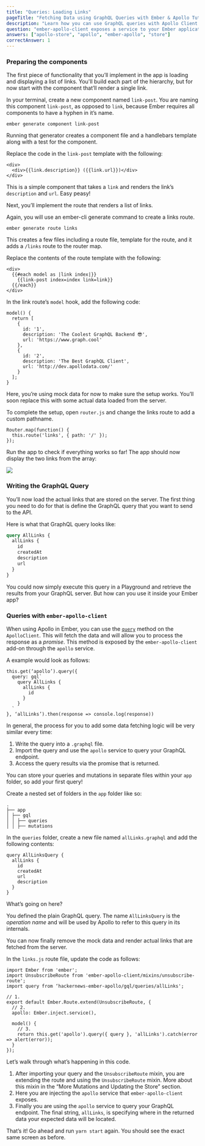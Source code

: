 ```yaml
---
title: "Queries: Loading Links"
pageTitle: "Fetching Data using GraphQL Queries with Ember & Apollo Tutorial"
description: "Learn how you can use GraphQL queries with Apollo Client to load data from a server and display it in your React components."
question: "ember-apollo-client exposes a service to your Ember application named what?"
answers: ["apollo-store", "apollo", "ember-apollo", "store"]
correctAnswer: 1
---
```


### Preparing the components

The first piece of functionality that you’ll implement in the app is loading and displaying a list of links. You'll build each part of the hierarchy, but for now  start with the component that’ll render a single link. 

<Instruction>

In your terminal, create a new component named `link-post`. You are naming this component `link-post`, as opposed to `link`, because Ember requires all components to have a hyphen in it’s name.

```bash(path=".../hackernews-ember-apollo")
ember generate component link-post
```

</Instruction>

Running that generator creates a component file and a handlebars template along with a test for the component. 

<Instruction>

Replace the code in the `link-post` template with the following:

```html(path=".../hackernews-ember-apollo/app/templates/components/link-post.hbs")
<div>
  <div>{{link.description}} ({{link.url}})</div>
</div>
```

</Instruction>

This is a simple component that takes a `link` and renders the link’s `description` and `url`. Easy peasy!

Next, you’ll implement the route that renders a list of links.

<Instruction>

Again, you will use an ember-cli generate command to create a links route.

```bash(path=".../hackernews-ember-apollo")
ember generate route links
```

</Instruction>

This creates a few files including a route file, template for the route, and it adds a `/links` route to the router map.

<Instruction>

Replace the contents of the route template with the following:

```html(path=".../hackernews-ember-apollo/app/templates/links.hbs")
<div>
  {{#each model as |link index|}}
    {{link-post index=index link=link}}
  {{/each}}
</div>
```

</Instruction>

<Instruction>

In the link route’s `model` hook, add the following code: 

```js(path=".../hackernews-ember-apollo/app/routes/links.js")
model() {
  return [
    {
      id: '1',
      description: 'The Coolest GraphQL Backend 😎',
      url: 'https://www.graph.cool'
    },
    {
      id: '2',
      description: 'The Best GraphQL Client',
      url: 'http://dev.apollodata.com/'
    }
  ];
}
```

</Instruction>

Here, you’re using mock data for now to make sure the setup works. You’ll soon replace this with some actual data loaded from the server.

<Instruction>

To complete the setup, open `router.js` and change the links route to add a custom pathname.

```js(path=".../hackernews-ember-apollo/app/router.js")
Router.map(function() {
  this.route('links', { path: '/' });
});
```

</Instruction>

Run the app to check if everything works so far! The app should now display the two links from the array:

![](http://i.imgur.com/Oky5GLx.png)

### Writing the GraphQL Query

You’ll now load the actual links that are stored on the server. The first thing you need to do for that is define the GraphQL query that you want to send to the API. 

Here is what that GraphQL query looks like:

```graphql
query AllLinks {
  allLinks {
    id
    createdAt
    description
    url
  }
}
```

You could now simply execute this query in a Playground and retrieve the results from your GraphQL server. But how can you use it inside your Ember app?

### Queries with `ember-apollo-client`

When using Apollo in Ember, you can use the [`query`](http://dev.apollodata.com/core/apollo-client-api.html#ApolloClient\.query) method on the `ApolloClient`. This will fetch the data and will allow you to process the response as a *promise*. This method is exposed by the `ember-apollo-client` add-on through the `apollo` service.

A example would look as follows:

```js(nocopy)
this.get(‘apollo’).query({
  query: gql`
    query AllLinks {
      allLinks {
        id
      }
    }
  `
}, ‘allLinks’).then(response => console.log(response))
```

In general, the process for you to add some data fetching logic will be very similar every time:

1. Write the query into a `.graphql` file.
2. Import the query and use the `apollo` service to query your GraphQL endpoint.
3. Access the query results via the promise that is returned.

You can store your queries and mutations in separate files within your `app` folder, so add your first query!

<Instruction>

Create a nested set of folders in the `app` folder like so: 

```bash(nocopy)
.
├── app
│ ├── gql
│ │ ├── queries
│ │ ├── mutations
```

</Instruction>

<Instruction>

In the `queries` folder, create a new file named `allLinks.graphql` and add the following contents:

```graphql(path=".../hackernews-ember-apollo/app/gql/queries/allLinks.graphql")
query AllLinksQuery {
  allLinks {
    id
    createdAt
    url
    description
  }
}
```

</Instruction>

What’s going on here?

You defined the plain GraphQL query. The name `AllLinksQuery` is the *operation name* and will be used by Apollo to refer to this query in its internals.

You can now finally remove the mock data and render actual links that are fetched from the server.

<Instruction>

In the `links.js` route file, update the code as follows:

```js(path=".../hackernews-ember-apollo/app/routes/links.js")
import Ember from 'ember';
import UnsubscribeRoute from 'ember-apollo-client/mixins/unsubscribe-route';
import query from ‘hackernews-ember-apollo/gql/queries/allLinks';

// 1.
export default Ember.Route.extend(UnsubscribeRoute, {
  // 2.  
  apollo: Ember.inject.service(),

  model() {
    // 3.
    return this.get('apollo').query({ query }, 'allLinks').catch(error => alert(error));
  }
});
```

</Instruction>

Let’s walk through what’s happening in this code.

1. After importing your query and the `UnsubscribeRoute` mixin, you are extending the route and using the `UnsubscribeRoute` mixin. More about this mixin in the “More Mutations and Updating the Store” section.
2. Here you are injecting the `apollo` service that `ember-apollo-client` exposes.
3. Finally you are using the `apollo` service to query your GraphQL endpoint. The final string, `allLinks`, is specifying where in the returned data your expected data will be located.

That’s it! Go ahead and run `yarn start` again. You should see the exact same screen as before.
